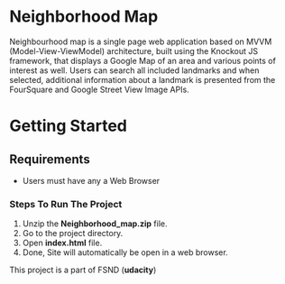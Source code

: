 # Neighborhood Map
Neighbourhood map is a single page web application based on MVVM (Model-View-ViewModel) architecture, built using the Knockout JS framework, that displays a Google Map of an area and various points of interest as well. Users can search all included landmarks and when selected, additional information about a landmark is presented from the FourSquare and Google Street View Image APIs.

# Getting Started

## Requirements

- Users must have any a Web Browser

### Steps To Run The Project

1. Unzip the **Neighborhood_map.zip** file.
2. Go to the project directory.
3. Open **index.html** file.
4. Done, Site will automatically be open in a web browser.

This project is a part of FSND (**udacity**) 